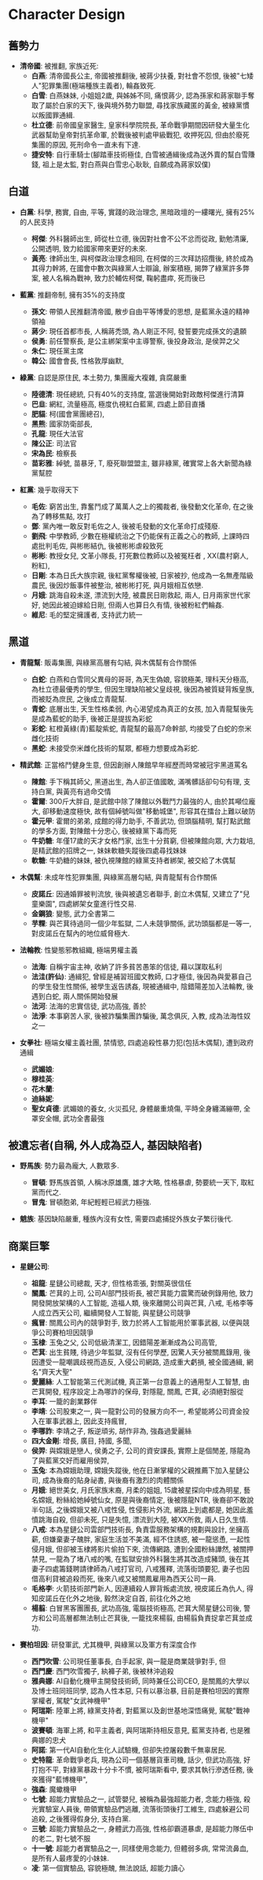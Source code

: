 # Character Design

舊勢力
------
  * **清帝國**: 被推翻, 家族近死: 
    * **白燕**: 清帝國長公主, 帝國被推翻後, 被蔣少扶養, 對社會不怨恨, 後被"七矮人"犯罪集團(極端種族主義者), 輪姦致死.
    * **白雪**: 白燕妹妹, 小姐姐2歲, 與姊姊不同, 痛恨蔣少, 認為孫家和蔣家聯手奪取了屬於白家的天下, 後與境外勢力聯盟, 尋找家族藏匿的黃金, 被綠黨慣以叛國罪通緝.
    * **杜立德**: 前帝國皇家醫生, 皇家科學院院長, 革命戰爭期間因研發大量生化武器幫助皇帝對抗革命軍, 於戰後被判處甲級戰犯, 收押死囚, 但由於廢死集團的原因, 死刑命令一直未有下達.
    * **捷安特**: 自行車騎士(腳踏車技術極佳, 白雪被通緝後成為送外賣的幫白雪賺錢, 祖上是太監, 對白燕與白雪忠心耿耿, 自願成為蔣家奴僕)

白道
----
  * **白黨**: 科學, 務實, 自由, 平等, 實踐的政治理念, 黑暗政壇的一縷曙光, 擁有25%的人民支持
    * **柯傑**: 外科醫師出生, 師從杜立德, 後因對社會不公不忿而從政, 勤勉清廉, 公開透明, 致力給國家帶來更好的未來. 
    * **黃亮**: 律師出生, 與柯傑政治理念相同, 在柯傑的三次拜訪招攬後, 終於成為其得力幹將, 在國會中數次與綠黨人士辯論, 辦案積極, 揭弊了綠黨許多弊案, 被人名稱為戰神, 致力於輔佐柯傑, 鞠躬盡瘁, 死而後已

  * **藍黨**: 推翻帝制, 擁有35%的支持度
    * **孫文**: 帶領人民推翻清帝國, 散步自由平等博愛的思想, 是藍黨永遠的精神領袖
    * **蔣少**: 現任首都市長, 人稱蔣禿頭, 為人剛正不阿, 發誓要完成孫文的遺願
    * **侯勇**: 前任警察長, 是公主綁架案中主導警察, 後投身政治, 是侯羿之父
    * **朱仁**: 現任黨主席
    * **韓公**: 國會會長, 性格敦厚幽默, 

  * **綠黨**: 自認是原住民, 本土勢力, 集團龐大複雜, 貪腐嚴重
    * **陸德清**: 現任總統, 只有40%的支持度, 當選後開始對政敵柯傑進行清算
    * **巴韭**: 網紅, 流量極高, 極度仇視紅白藍黨, 四處上節目直播 
    * **肥貓**: 柯(國會黨團總召), 
    * **黑熊**: 國家防衛部長, 
    * **孔龍**: 現任大法官
    * **陳公正**: 司法官
    * **宋為民**: 檢察長
    * **苗彩雅**: 綽號, 苗暴牙, T, 廢死聯盟盟主, 雖非綠黨, 確實常上各大新聞為綠黨幫腔
  
  * **紅黨**: 幾乎取得天下
    * **毛佐**: 窮苦出生, 靠奮鬥成了萬萬人之上的獨裁者, 後發動文化革命, 在之後為了轉移焦點, 攻打
    * **鄧**: 黨內唯一敢反對毛佐之人, 後被毛發動的文化革命打成殘廢.
    * **劉飛**: 中學教師, 少數在極權統治之下仍能保有正義之心的教師, 上課時四處批判毛佐, 與彬彬結仇, 後被彬彬虐殺致死
    * **彬彬**: 教授女兒, 文革小隊長, 打死數位教師以及被冤枉者
, XX(農村窮人, 粉紅), 
    * **日剛**: 本為日氏大族宗親, 後紅黨奪權後被, 日家被抄, 他成為一名無產階級農民, 後因炒飯事件被整治, 被彬彬打死, 與月娥相互依戀.
    * **月娥**: 跳海自殺未遂, 漂流到大陸, 被農民日剛救起, 兩人, 日月兩家世代家好, 她因此被迫嫁給日剛, 但兩人也算日久有情, 後被粉紅們輪姦.
    * **維尼**: 毛的堅定擁護者, 支持武力統一

黑道
----
  * **青龍幫**: 販毒集團, 與綠黨高層有勾結, 與木偶幫有合作關係
    * **白蛇**: 白燕和白雪同父異母的哥哥, 為天生偽娘, 容貌極美, 理科天分極高, 為杜立德最優秀的學生, 但因生理缺陷被父皇歧視, 後因為被質疑背叛皇族, 而被貶為庶民, 之後成立青龍幫.
    * **青蛇**: 底層出生, 天生性格柔弱, 內心渴望成為真正的女孩, 加入青龍幫後先是成為藍蛇的助手, 後被正是提拔為彩蛇
    * **彩蛇**: 紅橙黃綠(青)藍靛紫蛇, 青龍幫的最高7命幹部, 均接受了白蛇的奈米雌化技術
    * **黑蛇**: 未接受奈米雌化技術的幫眾, 都極力想要成為彩蛇.

  * **精武館**: 正當格鬥健身生意, 但因創辦人陳館早年經歷而時常被冠宇黑道罵名 
    * **陳館**: 手下稱其師父, 黑道出生, 為人卻正值國敢, 滿嘴髒話卻句句有理, 支持白黨, 與黃亮有過命交情
    * **霍爾**: 300斤大胖自, 是武館中除了陳館以外戰鬥力最強的人, 由於其噸位龐大, 卻移動速度極快, 故有個綽號叫做"移動城堡", 形容其在擂台上難以破防
    * **霍元甲**: 霍爾的弟弟, 成館的得力助手, 不善武功, 但頭腦精明, 幫打點武館的學多方面, 對陳館十分忠心, 後被綠黨下毒而死
    * **牛奶糖**: 年僅17歲的天才女格鬥家, 出生十分貧窮, 但被陳館向眾, 大力栽培, 是精武館的招牌之一, 妹妹軟糖失蹤後四處尋找妹妹
    * **軟糖**: 牛奶糖的妹妹, 被仇視陳館的綠黨支持者綁架, 被交給了木偶幫

  * **木偶幫**: 未成年性犯罪集團, 與綠黨高層勾結, 與青龍幫有合作關係
    * **皮諾丘**: 因通婚罪被判流放, 後與被遺忘者聯手, 創立木偶幫, 又建立了"兒童樂園", 四處綁架女童進行性交易.
    * **金鋼狼**: 變態, 武力全書第二
    * **芋粿**: 與芒萁待過同一個少年監獄, 二人未競爭關係, 武功頭腦都是一等一, 對皮諾丘在幫內的地位威脅極大. 

  * **法輪教**: 性變態邪教組織, 極端男權主義 
    * **法海**: 自稱宇宙主神, 收納了許多貧苦愚笨的信徒, 藉以謀取私利
    * **法洼(許仙)**: 通緝犯, 曾經是補習班國文教師, 口才極佳, 後因為與愛慕自己的學生發生性關係, 被學生返告誘姦, 現被通緝中, 陰錯陽差加入法輪教, 後遇到白蛇, 兩人關係開始發展
    * **法河**: 法海的忠實信徒, 武功高強, 善於
    * **法淨**: 本事窮苦人家, 後被詐騙集團詐騙後, 萬念俱灰, 入教, 成為法海性奴之一
  
  * **女拳社**: 極端女權主義社團, 禁情慾, 四處追殺性暴力犯(包括木偶幫), 遭到政府通緝
    * **武媚娘**:
    * **穆桂英**:
    * **花木蘭**:
    * **迪絲妮**:
    * **聖女貞德**: 武媚娘的養女, 火災孤兒, 身體嚴重燒傷, 平時全身纏滿繃帶, 全罩安全帽, 武功全書最強

被遺忘者(自稱, 外人成為亞人, 基因缺陷者)
------------------
  * **野馬族**: 勢力最為龐大, 人數眾多. 
    * **冒頓**: 野馬族首領, 人稱冰原雄鷹, 雄才大略, 性格暴虐, 勢要統一天下, 取紅黨而代之.
    * **冒鬼**: 冒頓胞弟, 年紀輕輕已經武力極強.
  
  * **魈族**: 基因缺陷嚴重, 種族內沒有女性, 需要四處捕捉外族女子繁衍後代.

商業巨擎
--------
  * **星鏈公司**: 
    * **祖龍**: 星鏈公司總裁, 天才, 但性格乖張, 對關英很信任
    * **關鳳**: 芒萁的上司, 公司AI部門技術長, 被芒萁能力震驚而破例錄用他, 致力開發開放架構的人工智能, 造福人類, 後來離開公司與芒萁, 八戒, 毛格李等人成立西天公司, 繼續開發人工智能, 與星鏈公司競爭
    * **瘋冒**: 關鳳公司內的競爭對手, 致力於將人工智能用於軍事武器, 以便與競爭公司賽柏坦因競爭
    * **玉棣**: 玉兔之父, 公司低級清潔工, 因錯陽差漸漸成為公司高管, 
    * **芒萁**: 出生貧賤, 待過少年監獄, 沒有任何學歷, 因驚人天分被關鳳錄用, 後因遭受一龍嘲諷歧視而造反, 入侵公司網路, 造成重大虧損, 被全國通緝, 網名"齊天大聖"
    * **愛麗絲**: 人工智能第三代測試機, 真正第一台意義上的通用型人工智慧, 由芒萁開發, 程序設定上為哪詐的保母, 對隱龍, 關鳳, 芒萁, 必須絕對服從
    * **李耳**: 一籠的創業夥伴 
    * **李靖**: 公司股東之一, 與一龍對公司的發展方向不一, 希望能將公司資金投入在軍事武器上, 因此支持瘋冒, 
    * **李哪詐**: 李靖之子, 叛逆頑劣, 胡作非為, 強姦過愛麗絲 
    * **四大金剛**: 增長, 廣目, 持國, 多聞, 
    * **侯羿**: 與嫦娥是戀人, 侯勇之子, 公司的資安課長, 實際上是個閒差, 隱龍為了與藍黨交好而雇用侯羿, 
    * **玉兔**: 本為嫦娥助理, 嫦娥失蹤後, 他在日漸掌權的父親推薦下加入星鏈公司, 成為後裔的貼身祕書, 與後裔有激烈的肉體關係 
    * **月娥**: 絕世美女, 月氏家族末裔, 月柔的姐姐, 15歲被星探向中成為明星, 藝名嫦娥, 粉絲給她綽號仙女, 原是與後裔情定, 後被隱龍NTR, 後裔卻不敢說半句話, 之後嫦娥又被八戒性侵, 性侵影片外流, 網路上到處都是, 她因此羞憤跳海自殺, 但卻未死, 只是失憶, 漂流到大陸, 被XX所救, 兩人日久生情.
    * **八戒**: 本為星鏈公司雲部門技術長, 負責雲服務架構的規劃與設計, 坐擁高薪, 但嫌棄妻子醜胖, 家庭生活並不美滿, 經不住誘惑, 被一龍慫恿, 一起性侵月娥, 但卻被玉棣將影片偷拍下來, 流傳網路, 遭到全國粉絲譁然, 被關押禁見, 一龍為了堵八戒的嘴, 在監獄安排外科醫生將其改造成豬頭, 後在其妻子四處籌錢聘請律師為八戒打官司, 八戒獲釋, 流落街頭要犯, 妻子也因借高利貸被追殺而死, 後來八戒又被關鳳雇用為西天公司一員.
    * **毛格李**: 火箭技術部門新人, 因連續殺人罪背叛處流放, 視皮諾丘為仇人, 得知皮諾丘在化外之地後, 毅然決定自首, 前往化外之地
    * **楊翦**: 白冒黑客團團長, 武功高強, 電腦技術極高, 芒萁大鬧星鏈公司後, 警方和公司高層都無法制止芒萁後, 一籠找來楊翦, 由楊翦負責捉拿芒萁並成功.

  * **賽柏坦因**: 研發軍武, 尤其機甲, 與綠黨以及軍方有深度合作
    * **西門吹雪**: 公司現任董事長, 白手起家, 與一龍是商業競爭對手, 但
    * **西門慶**: 西門吹雪獨子, 紈褲子弟, 後被林沖追殺
    * **雅典娜**: AI自動化機甲主開發技術師, 同時兼任公司CEO, 是關鳳的大學以及博士班同班同學, 認為人性本惡, 只有以暴治暴, 目前是賽柏坦因的實際掌權者, 駕駛"女武神機甲"
    * **阿瑞斯**: 陸軍上將, 綠黨支持者, 對藍黨以及創世基地深悟痛覺, 駕駛"戰神機甲"
    * **波賽頓**: 海軍上將, 和平主義者, 與阿瑞斯持相反意見, 藍黨支持者, 也是雅典娜的忠犬
    * **阿諾**: 第一代AI自動化生化人試驗機, 但卻失控屠殺數千無辜居民.
    * **史特龍**: 革命戰爭老兵, 現為公司一個基層貨車司機, 話少, 但武功高強, 好打抱不平, 對綠黨暴政十分卡不慣, 被阿瑞斯看中, 要求其執行滲透任務, 後來獲得"藍博機甲", 
    * **強森**: 魔蠍機甲
    * **七號**: 超能力實驗品之一, 試管嬰兒, 被稱為最強超能力者, 念能力極強, 殺光實驗室人員後, 帶領實驗品們逃離, 流落街頭後打工維生, 四處躲避公司追殺, 之後獲得假身分, 支持白黨.
    * **三號**: 超能力實驗品之一, 身體武力高強, 性格卻霸道暴虐, 是超能力隊伍中的老二, 對七號不服
    * **十一號**: 超能力者實驗品之一, 同樣使用念能力, 但體弱多病, 常常流鼻血, 是所有人最疼愛的小妹妹.
    * **凌**: 第一個實驗品, 容貌極醜, 無法說話, 超能力讀心

